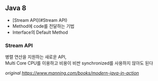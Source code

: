 ## Java 8
- [Stream API](#Stream API)
- Method에 code를 전달하는 기법
- Interface의 Default Method


### Stream API
병렬 연산을 지원하는 새로운 API,  
Multi Core CPU를 이용하고 비용이 비싼 synchronized를 사용하지 않아도 된다   




  
<i>original https://www.manning.com/books/modern-java-in-action</i>